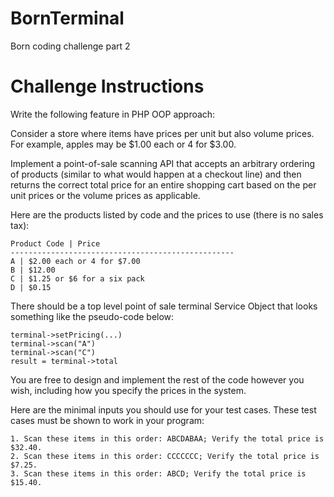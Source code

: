 # BornTerminal
Born coding challenge part 2

# Challenge Instructions
Write the following feature in PHP OOP approach:

Consider a store where items have prices per unit but also volume prices. For example, apples
may be $1.00 each or 4 for $3.00.

Implement a point-of-sale scanning API that accepts an arbitrary ordering of products (similar to
what would happen at a checkout line) and then returns the correct total price for an entire
shopping cart based on the per unit prices or the volume prices as applicable.

Here are the products listed by code and the prices to use (there is no sales tax):
```
Product Code | Price
--------------------------------------------------
A | $2.00 each or 4 for $7.00
B | $12.00
C | $1.25 or $6 for a six pack
D | $0.15
```
There should be a top level point of sale terminal Service Object that looks something like the
pseudo-code below:

```
terminal->setPricing(...)
terminal->scan("A")
terminal->scan("C")
result = terminal->total
```
You are free to design and implement the rest of the code however you wish, including how you
specify the prices in the system.

Here are the minimal inputs you should use for your test cases. These test cases must be
shown to work in your program:
```
1. Scan these items in this order: ABCDABAA; Verify the total price is $32.40.
2. Scan these items in this order: CCCCCCC; Verify the total price is $7.25.
3. Scan these items in this order: ABCD; Verify the total price is $15.40.
```
